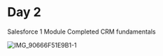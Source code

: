 # Day 2 

Salesforce 1 Module
Completed CRM fundamentals

![IMG_90666F51E9B1-1](https://github.com/user-attachments/assets/7ac70572-7ccf-4915-a21d-c612bba97d46)
